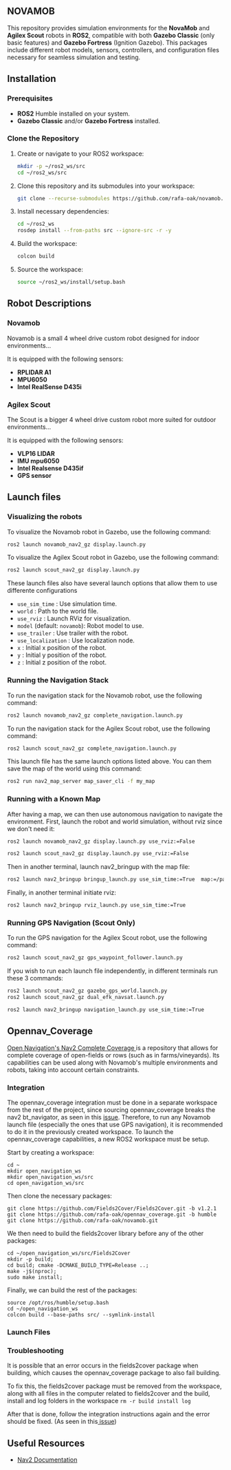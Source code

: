 ## NOVAMOB


This repository provides simulation environments for the **NovaMob** and **Agilex Scout** robots in **ROS2**, compatible with both **Gazebo Classic** (only basic features) and **Gazebo Fortress** (Ignition Gazebo). This packages include different robot models, sensors, controllers, and configuration files necessary for seamless simulation and testing.


## Installation

### Prerequisites

- **ROS2** Humble installed on your system.
- **Gazebo Classic** and/or **Gazebo Fortress** installed.

### Clone the Repository

1. Create or navigate to your ROS2 workspace:

    ```bash
    mkdir -p ~/ros2_ws/src
    cd ~/ros2_ws/src
    ```

2. Clone this repository and its submodules into your workspace:

    ```bash
    git clone --recurse-submodules https://github.com/rafa-oak/novamob.git
    ```
3. Install necessary dependencies:

    ```bash
    cd ~/ros2_ws
    rosdep install --from-paths src --ignore-src -r -y
    ```

4. Build the workspace:

    ```bash
    colcon build
    ```
5. Source the workspace:

    ```bash
    source ~/ros2_ws/install/setup.bash
    ```
    
## Robot Descriptions

### Novamob
Novamob is a small 4 wheel drive custom robot designed for indoor environments...

It is equipped with the following sensors:
- **RPLIDAR A1**
- **MPU6050**
- **Intel RealSense D435i**
    
### Agilex Scout
The Scout is a bigger 4 wheel drive custom robot more suited for outdoor environments...

It is equipped with the following sensors:
- **VLP16 LIDAR**
- **IMU mpu6050**
- **Intel Realsense D435if**
- **GPS sensor**

## Launch files

### Visualizing the robots

To visualize the Novamob robot in Gazebo, use the following command:

```bash
ros2 launch novamob_nav2_gz display.launch.py
```

To visualize the Agilex Scout robot in Gazebo, use the following command:

```bash
ros2 launch scout_nav2_gz display.launch.py
```

These launch files also have several launch options that allow them to use differente configurations

- `use_sim_time` : Use simulation time.
- `world` : Path to the world file.
- `use_rviz` : Launch RViz for visualization.
- `model` (default: `novamob`): Robot model to use.
- `use_trailer` : Use trailer with the robot.
- `use_localization` : Use localization node.
- `x` : Initial x position of the robot.
- `y` : Initial y position of the robot.
- `z` : Initial z position of the robot.

### Running the Navigation Stack

To run the navigation stack for the Novamob robot, use the following command:

```bash
ros2 launch novamob_nav2_gz complete_navigation.launch.py
```

To run the navigation stack for the Agilex Scout robot, use the following command:

```bash
ros2 launch scout_nav2_gz complete_navigation.launch.py
```

This launch file has the same launch options listed above. You can them save the map of the world using this command:

```bash
ros2 run nav2_map_server map_saver_cli -f my_map
```

### Running with a Known Map

After having a map, we can then use autonomous navigation to navigate the environment. First, launch the robot and world simulation, without rviz since we don't need it:

```bash
ros2 launch novamob_nav2_gz display.launch.py use_rviz:=False

ros2 launch scout_nav2_gz display.launch.py use_rviz:=False
```
Then in another terminal, launch nav2_bringup with the map file:

```bash
ros2 launch nav2_bringup bringup_launch.py use_sim_time:=True  map:=/path/to/map.yaml
```
Finally, in another terminal initiate rviz:

```bash
ros2 launch nav2_bringup rviz_launch.py use_sim_time:=True
```

### Running GPS Navigation (Scout Only)

To run the GPS navigation for the Agilex Scout robot, use the following command:

```bash
ros2 launch scout_nav2_gz gps_waypoint_follower.launch.py
```

If you wish to run each launch file independently, in different terminals run these 3 commands:

```bash
ros2 launch scout_nav2_gz gazebo_gps_world.launch.py
ros2 launch scout_nav2_gz dual_efk_navsat.launch.py

ros2 launch nav2_bringup navigation_launch.py use_sim_time:=True
```



## Opennav_Coverage 

[Open Navigation's Nav2 Complete Coverage ](https://github.com/ros-navigation/navigation2/issues/4251#issuecomment-2441750468) is a repository that allows for complete coverage of open-fields or rows (such as in farms/vineyards). Its capabilities can be used along with Novamob's multiple environments and robots, taking into account certain constraints.

### Integration
The opennav_coverage integration must be done in a separate workspace from the rest of the project, since sourcing opennav_coverage breaks the nav2 bt_navigator, as seen in this [issue](https://github.com/ros-navigation/navigation2/issues/4251#issuecomment-2441750468). Therefore, to run any Novamob launch file (especially the ones that use GPS navigation), it is recommended to do it in the previously created workspace. To launch the opennav_coverage capabilities, a new ROS2 workspace must be setup.

Start by creating a workspace:
```
cd ~
mkdir open_navigation_ws
mkdir open_navigation_ws/src
cd open_navigation_ws/src
```

Then clone the necessary packages:
```
git clone https://github.com/Fields2Cover/Fields2Cover.git -b v1.2.1
git clone https://github.com/rafa-oak/opennav_coverage.git -b humble
git clone https://github.com/rafa-oak/novamob.git
```
We then need to build the fields2cover library before any of the other packages:
```
cd ~/open_navigation_ws/src/Fields2Cover
mkdir -p build; 
cd build; cmake -DCMAKE_BUILD_TYPE=Release ..; 
make -j$(nproc); 
sudo make install;
```
Finally, we can build the rest of the packages:
```
source /opt/ros/humble/setup.bash
cd ~/open_navigation_ws
colcon build --base-paths src/ --symlink-install
```

### Launch Files


### Troubleshooting
It is possible that an error occurs in the fields2cover package when building, which causes the opennav_coverage package to also fail building.

To fix this, the fields2cover package must be removed from the workspace, along with all files in the computer related to fields2cover and the build, install and log folders in the workspace
```rm -r build install log```

After that is done, follow the integration instructions again and the error should be fixed. (As seen in this[ issue](https://github.com/open-navigation/opennav_coverage/issues/58))


## Useful Resources

- [Nav2 Documentation](https://docs.nav2.org/concepts/index.html)
